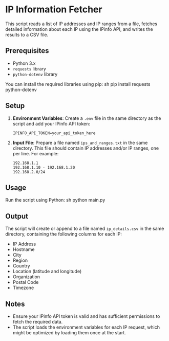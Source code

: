 # IP Information Fetcher

This script reads a list of IP addresses and IP ranges from a file, fetches detailed information about each IP using the IPinfo API, and writes the results to a CSV file.

## Prerequisites

- Python 3.x
- `requests` library
- `python-dotenv` library

You can install the required libraries using pip:
sh
pip install requests python-dotenv


## Setup

1. **Environment Variables**: Create a `.env` file in the same directory as the script and add your IPinfo API token:

   ```
   IPINFO_API_TOKEN=your_api_token_here
   ```

2. **Input File**: Prepare a file named `ips_and_ranges.txt` in the same directory. This file should contain IP addresses and/or IP ranges, one per line. For example:

   ```
   192.168.1.1
   192.168.1.10 - 192.168.1.20
   192.168.2.0/24
   ```

## Usage

Run the script using Python:
sh
python main.py


## Output

The script will create or append to a file named `ip_details.csv` in the same directory, containing the following columns for each IP:

- IP Address
- Hostname
- City
- Region
- Country
- Location (latitude and longitude)
- Organization
- Postal Code
- Timezone

## Notes

- Ensure your IPinfo API token is valid and has sufficient permissions to fetch the required data.
- The script loads the environment variables for each IP request, which might be optimized by loading them once at the start.

